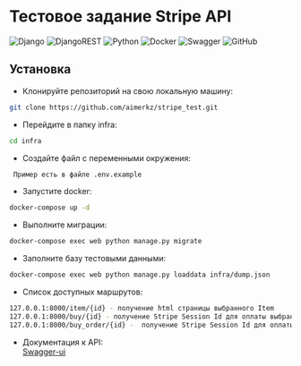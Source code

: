# Тестовое задание Stripe API

![Django](https://img.shields.io/badge/django-%23092E20.svg?style=for-the-badge&logo=django&logoColor=white)
![DjangoREST](https://img.shields.io/badge/DJANGO-REST-ff1709?style=for-the-badge&logo=django&logoColor=white&color=ff1709&labelColor=gray)
![Python](https://img.shields.io/badge/python-3670A0?style=for-the-badge&logo=python&logoColor=ffdd54)
![Docker](https://img.shields.io/badge/docker-%230db7ed.svg?style=for-the-badge&logo=docker&logoColor=white)
![Swagger](https://img.shields.io/badge/-Swagger-%23Clojure?style=for-the-badge&logo=swagger&logoColor=white)
![GitHub](https://img.shields.io/badge/github-%23121011.svg?style=for-the-badge&logo=github&logoColor=white)

## Установка
 - Клонируйте репозиторий на свою локальную машину:
```sh
git clone https://github.com/aimerkz/stripe_test.git
```
 - Перейдите в папку infra:
```sh
cd infra
```
 - Создайте файл с переменными окружения:
```sh
 Пример есть в файле .env.example
```
 - Запустите docker:
```sh
docker-compose up -d
```
- Выполните миграции:
```sh
docker-compose exec web python manage.py migrate
```
- Заполните базу тестовыми данными:
```sh
docker-compose exec web python manage.py loaddata infra/dump.json
```
 - Список доступных маршрутов:
```sh
127.0.0.1:8000/item/{id} - получение html страницы выбранного Item
127.0.0.1:8000/buy/{id} - получение Stripe Session Id для оплаты выбранного Item
127.0.0.1:8000/buy_order/{id} -  получение Stripe Session Id для оплаты выбранного Order
```
 - Документация к API: \
[Swagger-ui](http://127.0.0.1:8000/swagger/)
